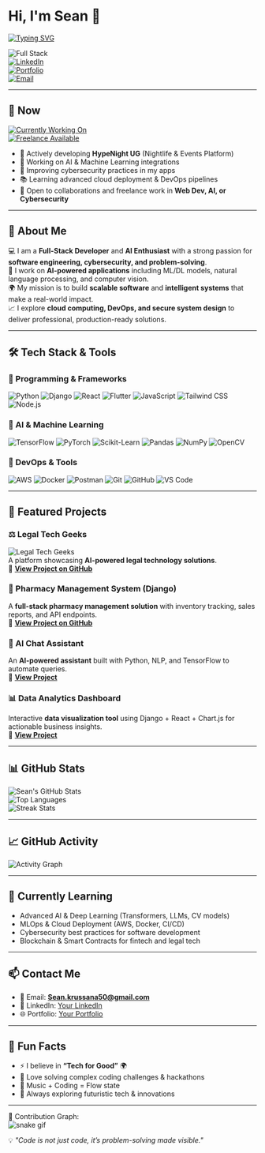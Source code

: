 # Hi, I'm Sean 👋  



[![Typing SVG](https://readme-typing-svg.demolab.com?font=Fira+Code&size=25&pause=1000&color=36BCF7&width=600&lines=Full-Stack+Developer;AI+%26+Cybersecurity+Enthusiast;Software+Engineer;Problem+Solver+%7C+Innovator;Lifelong+Learner)](https://git.io/typing-svg)  

![Full Stack](https://img.shields.io/badge/Full--Stack-Developer-blue?style=flat-square)  
[![LinkedIn](https://img.shields.io/badge/LinkedIn-0077B5?style=flat-square&logo=linkedin&logoColor=white)](https://linkedin.com/in/yourprofile)  
[![Portfolio](https://img.shields.io/badge/Portfolio-💻-green?style=flat-square)](https://yourwebsite.com)  
[![Email](https://img.shields.io/badge/Email-Sean.krussana50%40gmail.com-red?style=flat-square&logo=gmail&logoColor=white)](mailto:Sean.krussana50@gmail.com)  

---

## 📌 Now  
[![Currently Working On](https://img.shields.io/badge/Now-Building%20HypeNight%20UG-ff69b4?style=for-the-badge&logo=github)](https://github.com/Seank3/HypeNightUG)  
[![Freelance Available](https://img.shields.io/badge/Freelance-Available-brightgreen?style=for-the-badge&logo=upwork)](mailto:Sean.krussana50@gmail.com)  

- 🚀 Actively developing **HypeNight UG** (Nightlife & Events Platform)  
- 🤖 Working on AI & Machine Learning integrations  
- 🔐 Improving cybersecurity practices in my apps  
- 📚 Learning advanced cloud deployment & DevOps pipelines  
- 🤝 Open to collaborations and freelance work in **Web Dev, AI, or Cybersecurity**  

---

## 🚀 About Me  
💻 I am a **Full-Stack Developer** and **AI Enthusiast** with a strong passion for **software engineering, cybersecurity, and problem-solving**.  
🤖 I work on **AI-powered applications** including ML/DL models, natural language processing, and computer vision.  
🌍 My mission is to build **scalable software** and **intelligent systems** that make a real-world impact.  
📈 I explore **cloud computing, DevOps, and secure system design** to deliver professional, production-ready solutions.  

---

## 🛠️ Tech Stack & Tools  
### 🔹 Programming & Frameworks
![Python](https://img.shields.io/badge/Python-3776AB?style=for-the-badge&logo=python&logoColor=white)
![Django](https://img.shields.io/badge/Django-092E20?style=for-the-badge&logo=django&logoColor=white)
![React](https://img.shields.io/badge/React-61DAFB?style=for-the-badge&logo=react&logoColor=black)
![Flutter](https://img.shields.io/badge/Flutter-02569B?style=for-the-badge&logo=flutter&logoColor=white)
![JavaScript](https://img.shields.io/badge/JavaScript-F7DF1E?style=for-the-badge&logo=javascript&logoColor=black)
![Tailwind CSS](https://img.shields.io/badge/Tailwind_CSS-38B2AC?style=for-the-badge&logo=tailwind-css&logoColor=white)
![Node.js](https://img.shields.io/badge/Node.js-43853D?style=for-the-badge&logo=node.js&logoColor=white)

### 🔹 AI & Machine Learning
![TensorFlow](https://img.shields.io/badge/TensorFlow-FF6F00?style=for-the-badge&logo=tensorflow&logoColor=white)
![PyTorch](https://img.shields.io/badge/PyTorch-EE4C2C?style=for-the-badge&logo=pytorch&logoColor=white)
![Scikit-Learn](https://img.shields.io/badge/Scikit--Learn-F7931E?style=for-the-badge&logo=scikit-learn&logoColor=white)
![Pandas](https://img.shields.io/badge/Pandas-150458?style=for-the-badge&logo=pandas&logoColor=white)
![NumPy](https://img.shields.io/badge/Numpy-013243?style=for-the-badge&logo=numpy&logoColor=white)
![OpenCV](https://img.shields.io/badge/OpenCV-5C3EE8?style=for-the-badge&logo=opencv&logoColor=white)

### 🔹 DevOps & Tools
![AWS](https://img.shields.io/badge/AWS-232F3E?style=for-the-badge&logo=amazon-aws&logoColor=white)
![Docker](https://img.shields.io/badge/Docker-2496ED?style=for-the-badge&logo=docker&logoColor=white)
![Postman](https://img.shields.io/badge/Postman-FF6C37?style=for-the-badge&logo=postman&logoColor=white)
![Git](https://img.shields.io/badge/Git-F05032?style=for-the-badge&logo=git&logoColor=white)
![GitHub](https://img.shields.io/badge/GitHub-181717?style=for-the-badge&logo=github&logoColor=white)
![VS Code](https://img.shields.io/badge/VS_Code-007ACC?style=for-the-badge&logo=visual-studio-code&logoColor=white)

---

## 🌟 Featured Projects  

### ⚖️ Legal Tech Geeks
![Legal Tech Geeks](https://raw.githubusercontent.com/Legal-Tech-Geeks/legal-tech-army/main/assets/preview.png)  
A platform showcasing **AI-powered legal technology solutions**.  
🔗 **[View Project on GitHub](https://github.com/Legal-Tech-Geeks/legal-tech-army)**  

### 💊 Pharmacy Management System (Django)  
A **full-stack pharmacy management solution** with inventory tracking, sales reports, and API endpoints.  
🔗 **[View Project on GitHub](https://github.com/Seank3/pharmacy-management)**  

### 🤖 AI Chat Assistant  
An **AI-powered assistant** built with Python, NLP, and TensorFlow to automate queries.  
🔗 **[View Project](https://github.com/Seank3/ai-chat-assistant)**  

### 📊 Data Analytics Dashboard  
Interactive **data visualization tool** using Django + React + Chart.js for actionable business insights.  
🔗 **[View Project](https://github.com/Seank3/data-dashboard)**  

---

## 📊 GitHub Stats  
![Sean's GitHub Stats](https://github-readme-stats.vercel.app/api?username=Seank3&show_icons=true&theme=radical)  
![Top Languages](https://github-readme-stats.vercel.app/api/top-langs/?username=Seank3&layout=compact&theme=radical)  
![Streak Stats](https://github-readme-streak-stats.herokuapp.com/?user=Seank3&theme=radical)  

---

## 📈 GitHub Activity  
![Activity Graph](https://github-readme-activity-graph.vercel.app/graph?username=Seank3&theme=react-dark&hide_border=true)  

---

## 🌱 Currently Learning  
- Advanced AI & Deep Learning (Transformers, LLMs, CV models)  
- MLOps & Cloud Deployment (AWS, Docker, CI/CD)  
- Cybersecurity best practices for software development  
- Blockchain & Smart Contracts for fintech and legal tech  

---

## 📫 Contact Me  
- 📧 Email: **[Sean.krussana50@gmail.com](mailto:Sean.krussana50@gmail.com)**  
- 🔗 LinkedIn: [Your LinkedIn](https://linkedin.com/in/yourprofile)  
- 🌐 Portfolio: [Your Portfolio](https://yourwebsite.com)  

---

## 🎉 Fun Facts  
- ⚡ I believe in **“Tech for Good”** 🌍  
- 🧩 Love solving complex coding challenges & hackathons  
- 🎵 Music + Coding = Flow state  
- 🌱 Always exploring futuristic tech & innovations  

---

🐍 Contribution Graph:  
![snake gif](https://github.com/Seank3/Seank3/blob/output/github-contribution-grid-snake.svg)  

💡 *"Code is not just code, it’s problem-solving made visible."*

